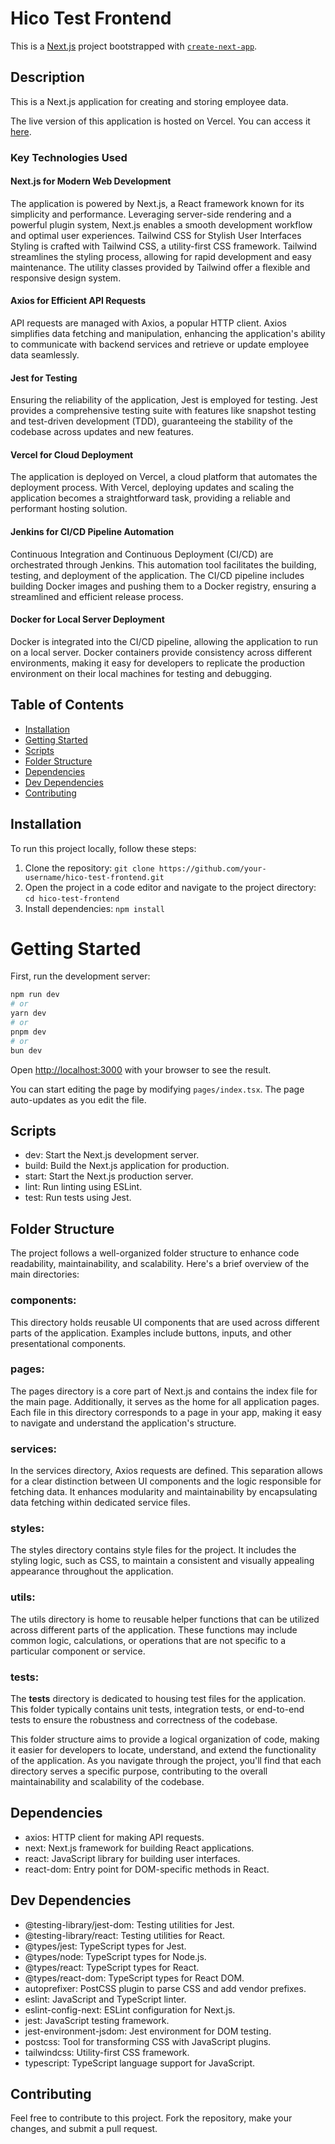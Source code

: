 # Hico Test Frontend

This is a [Next.js](https://nextjs.org/) project bootstrapped with [`create-next-app`](https://github.com/vercel/next.js/tree/canary/packages/create-next-app).

## Description

This is a Next.js application for creating and storing employee data. 

The live version of this application is hosted on Vercel. You can access it [here](https://hico-test-frontend.vercel.app).


### Key Technologies Used

#### Next.js for Modern Web Development

The application is powered by Next.js, a React framework known for its simplicity and performance. Leveraging server-side rendering and a powerful plugin system, Next.js enables a smooth development workflow and optimal user experiences.
Tailwind CSS for Stylish User Interfaces
Styling is crafted with Tailwind CSS, a utility-first CSS framework. Tailwind streamlines the styling process, allowing for rapid development and easy maintenance. The utility classes provided by Tailwind offer a flexible and responsive design system.

#### Axios for Efficient API Requests

API requests are managed with Axios, a popular HTTP client. Axios simplifies data fetching and manipulation, enhancing the application's ability to communicate with backend services and retrieve or update employee data seamlessly.

#### Jest for Testing

Ensuring the reliability of the application, Jest is employed for testing. Jest provides a comprehensive testing suite with features like snapshot testing and test-driven development (TDD), guaranteeing the stability of the codebase across updates and new features.

#### Vercel for Cloud Deployment

The application is deployed on Vercel, a cloud platform that automates the deployment process. With Vercel, deploying updates and scaling the application becomes a straightforward task, providing a reliable and performant hosting solution.

#### Jenkins for CI/CD Pipeline Automation

Continuous Integration and Continuous Deployment (CI/CD) are orchestrated through Jenkins. This automation tool facilitates the building, testing, and deployment of the application. The CI/CD pipeline includes building Docker images and pushing them to a Docker registry, ensuring a streamlined and efficient release process.

#### Docker for Local Server Deployment

Docker is integrated into the CI/CD pipeline, allowing the application to run on a local server. Docker containers provide consistency across different environments, making it easy for developers to replicate the production environment on their local machines for testing and debugging.


## Table of Contents

- [Installation](#installation)
- [Getting Started](#getting-started)
- [Scripts](#scripts)
- [Folder Structure](#folder-structure)
- [Dependencies](#dependencies)
- [Dev Dependencies](#dev-dependencies)
- [Contributing](#contributing)


## Installation

To run this project locally, follow these steps:

1. Clone the repository: `git clone https://github.com/your-username/hico-test-frontend.git`
2. Open the project in a code editor and navigate to the project directory: `cd hico-test-frontend`
3. Install dependencies: `npm install`


# Getting Started

First, run the development server:

```bash
npm run dev
# or
yarn dev
# or
pnpm dev
# or
bun dev
```

Open [http://localhost:3000](http://localhost:3000) with your browser to see the result.

You can start editing the page by modifying `pages/index.tsx`. The page auto-updates as you edit the file.



## Scripts

- dev: Start the Next.js development server.
- build: Build the Next.js application for production.
- start: Start the Next.js production server.
- lint: Run linting using ESLint.
- test: Run tests using Jest.


## Folder Structure

The project follows a well-organized folder structure to enhance code readability, maintainability, and scalability. Here's a brief overview of the main directories:

### components: 

This directory holds reusable UI components that are used across different parts of the application. Examples include buttons, inputs, and other presentational components.

### pages: 

The pages directory is a core part of Next.js and contains the index file for the main page. Additionally, it serves as the home for all application pages. Each file in this directory corresponds to a page in your app, making it easy to navigate and understand the application's structure.

### services: 

In the services directory, Axios requests are defined. This separation allows for a clear distinction between UI components and the logic responsible for fetching data. It enhances modularity and maintainability by encapsulating data fetching within dedicated service files.

### styles: 

The styles directory contains style files for the project. It includes the styling logic, such as CSS, to maintain a consistent and visually appealing appearance throughout the application.

### utils: 

The utils directory is home to reusable helper functions that can be utilized across different parts of the application. These functions may include common logic, calculations, or operations that are not specific to a particular component or service.

### tests: 

The __tests__ directory is dedicated to housing test files for the application. This folder typically contains unit tests, integration tests, or end-to-end tests to ensure the robustness and correctness of the codebase. 


This folder structure aims to provide a logical organization of code, making it easier for developers to locate, understand, and extend the functionality of the application. As you navigate through the project, you'll find that each directory serves a specific purpose, contributing to the overall maintainability and scalability of the codebase.



## Dependencies

- axios: HTTP client for making API requests.
- next: Next.js framework for building React applications.
- react: JavaScript library for building user interfaces.
- react-dom: Entry point for DOM-specific methods in React.



## Dev Dependencies
- @testing-library/jest-dom: Testing utilities for Jest.
- @testing-library/react: Testing utilities for React.
- @types/jest: TypeScript types for Jest.
- @types/node: TypeScript types for Node.js.
- @types/react: TypeScript types for React.
- @types/react-dom: TypeScript types for React DOM.
- autoprefixer: PostCSS plugin to parse CSS and add vendor prefixes.
- eslint: JavaScript and TypeScript linter.
- eslint-config-next: ESLint configuration for Next.js.
- jest: JavaScript testing framework.
- jest-environment-jsdom: Jest environment for DOM testing.
- postcss: Tool for transforming CSS with JavaScript plugins.
- tailwindcss: Utility-first CSS framework.
- typescript: TypeScript language support for JavaScript.


## Contributing

Feel free to contribute to this project. Fork the repository, make your changes, and submit a pull request.

